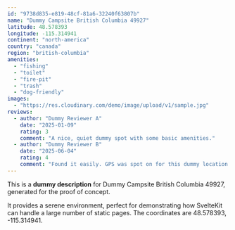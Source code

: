 ```yaml
---
id: "9738d835-e819-48cf-81a6-32240f63807b"
name: "Dummy Campsite British Columbia 49927"
latitude: 48.578393
longitude: -115.314941
continent: "north-america"
country: "canada"
region: "british-columbia"
amenities:
  - "fishing"
  - "toilet"
  - "fire-pit"
  - "trash"
  - "dog-friendly"
images:
  - "https://res.cloudinary.com/demo/image/upload/v1/sample.jpg"
reviews:
  - author: "Dummy Reviewer A"
    date: "2025-01-09"
    rating: 3
    comment: "A nice, quiet dummy spot with some basic amenities."
  - author: "Dummy Reviewer B"
    date: "2025-06-04"
    rating: 4
    comment: "Found it easily. GPS was spot on for this dummy location."
---
```


This is a **dummy description** for Dummy Campsite British Columbia 49927, generated for the proof of concept.

It provides a serene environment, perfect for demonstrating how SvelteKit can handle a large number of static pages. The coordinates are 48.578393, -115.314941.
